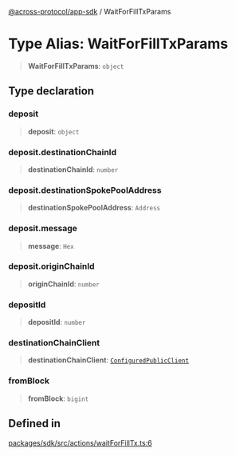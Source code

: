 [@across-protocol/app-sdk](../README.md) / WaitForFillTxParams

# Type Alias: WaitForFillTxParams

> **WaitForFillTxParams**: `object`

## Type declaration

### deposit

> **deposit**: `object`

### deposit.destinationChainId

> **destinationChainId**: `number`

### deposit.destinationSpokePoolAddress

> **destinationSpokePoolAddress**: `Address`

### deposit.message

> **message**: `Hex`

### deposit.originChainId

> **originChainId**: `number`

### depositId

> **depositId**: `number`

### destinationChainClient

> **destinationChainClient**: [`ConfiguredPublicClient`](ConfiguredPublicClient.md)

### fromBlock

> **fromBlock**: `bigint`

## Defined in

[packages/sdk/src/actions/waitForFillTx.ts:6](https://github.com/across-protocol/toolkit/blob/fa61c35c7597804e093096de254dbc326f096003/packages/sdk/src/actions/waitForFillTx.ts#L6)
